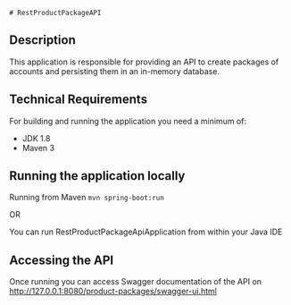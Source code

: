     # RestProductPackageAPI

## Description
This application is responsible for providing an API to create packages of accounts and persisting them in an in-memory
database.

## Technical Requirements
For building and running the application you need a minimum of:
- JDK 1.8
- Maven 3

## Running the application locally
Running from Maven `mvn spring-boot:run`

OR 

You can run RestProductPackageApiApplication from within your Java IDE

## Accessing the API
Once running you can access Swagger documentation of the API on http://127.0.0.1:8080/product-packages/swagger-ui.html
